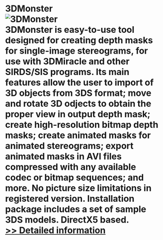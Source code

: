 # 3DMonster<br />![3DMonster](https://mycommerce.akamaized.net/api/pimages/P131819/BIG/131819.GIF)<br />3DMonster is easy-to-use tool designed for creating depth masks for single-image stereograms, for use with 3DMiracle and other SIRDS/SIS programs. Its main features allow the user to import of 3D objects from 3DS format; move and rotate 3D odjects to obtain the proper view in output depth mask; create high-resolution bitmap depth masks; create animated masks for animated stereograms; export animated masks in AVI files compressed with any available codec or bitmap sequences; and more. No picture size limitations in registered version. Installation package includes a set of sample 3DS models. DirectX5 based.<br />[>> Detailed information](https://secure.shareit.com/shareit/product.html?productid=131819&affiliateid=200057808)
